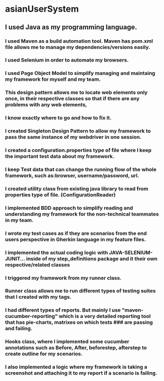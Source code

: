 # asianUserSystem
## I used Java as my programming language.
### I used Maven as a build automation tool. Maven has pom.xml file allows me to manage my dependencies/versions easily.
### I used Selenium in order to automate my browsers.
### I used Page Object Model to simplify managing and maintaing my framework for myself and my team.
### This design pattern allows me to locate web elements only once, in their respective classes so that if there are any problems with any web elements, 
### I know exactly where to go and how to fix it.
### I created Singleton Design Pattern to allow my framework to pass the same instance of my webdriver in one session.
### I created a configuration.properties type of file where I keep the important test data about my framework. 
### I keep Test data that can change the running flow of the whole framework, such as:browser, username/password, url.
### I created utility class from existing java library to read from properties type of file. (ConfigurationReader)
### I implemented BDD approach to simplify reading and understanding my framework for the non-technical teammates in my team.
### I wrote my test cases as if they are scenarios from the end users perspective in Gherkin language in my feature files.
### I implemented the actual coding logic with JAVA-SELENIUM-JUNIT... inside of my step_definitions package and it their own respective/related classes
### I triggered my framework from my runner class.
### Runner class allows me to run different types of testing suites that I created with my tags.
### I had different types of reports. But mainly I use "maven-cucumber-reporting" which is a very detailed reporting tool that has pie-charts, matrixes on which tests ### are passing and failing.
### Hooks class, where I implemented some cucumber annotations such as Before, After, beforestep, afterstep to create outline for my scenarios.
### I also implemented a logic where my framework is taking a screenshot and attaching it to my report if a scenario is failing.

